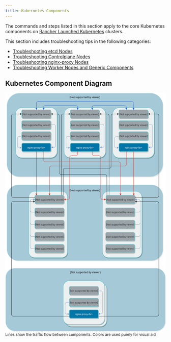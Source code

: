 ```yaml
---
title: Kubernetes Components
---
```


<head>
  <link rel="canonical" href="https://ranchermanager.docs.rancher.com/troubleshooting/kubernetes-components"/>
</head>

The commands and steps listed in this section apply to the core Kubernetes components on [Rancher Launched Kubernetes](../../cluster-deployment/launch-kubernetes-with-rancher.md) clusters.

This section includes troubleshooting tips in the following categories:

- [Troubleshooting etcd Nodes](troubleshooting-etcd-nodes.md)
- [Troubleshooting Controlplane Nodes](troubleshooting-controlplane-nodes.md)
- [Troubleshooting nginx-proxy Nodes](troubleshooting-nginx-proxy.md)
- [Troubleshooting Worker Nodes and Generic Components](troubleshooting-worker-nodes-and-generic-components.md)

## Kubernetes Component Diagram

![Cluster diagram](/img/clusterdiagram.svg)<br/>
<sup>Lines show the traffic flow between components. Colors are used purely for visual aid</sup>